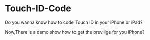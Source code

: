 # Touch-ID-Code
Do you wanna know how to code Touch ID in your iPhone or iPad?

Now,There is a demo show how to get the previlige for you iPhone?
